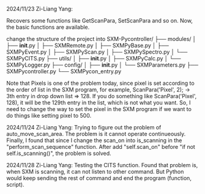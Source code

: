 
2024/11/23 Zi-Liang Yang:

Recovers some functions like GetScanPara, SetScanPara and so on. Now, the basic functions are available.

change the structure of the project into
SXM-Pycontroller/
├── modules/
│   ├── __init__.py
│   ├── SXMRemote.py
│   ├── SXMPyBase.py
│   ├── SXMPyEvent.py
│   ├── SXMPyScan.py
│   ├── SXMPySpectro.py
│   └── SXMPyCITS.py
├── utils/
│   ├── __init__.py
│   ├── SXMPyCalc.py
│   └── SXMPyLogger.py
├── config/
│   ├── __init__.py
│   └── SXMParameters.py
├── SXMPycontroller.py
└── SXMPycon_entry.py

Note that Pixels is one of the problem today, since pixel is set according to the order of list in the SXM program, for example, ScanPara('Pixel', 2); → 3th entry in drop down list => 128. If you do something like ScanPara('Pixel', 128), it will be the 129th entry in the list, which is not what you want. So, I need to change the way to set the pixel in the SXM program if we want to do things like setting pixel to 500.

2024/11/24 Zi-Liang Yang:
Trying to figure out the problem of auto_move_scan_area.
The problem is it cannot operate continueously. Finally, I found that since I change the scan_on into is_scanning in the "perform_scan_sequence" function.
After add "self.scan_on" before "if not self.is_scanning()", the problem is solved.

2024/11/28 Zi-Liang Yang:
Testing the CITS function.
Found that problem is, when SXM is scanning, it can not listen to other command. But Python would keep sending the rest of command and end the program (function, script).